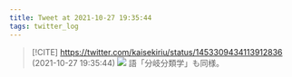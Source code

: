 ```yaml
---
title: Tweet at 2021-10-27 19:35:44
tags: twitter_log
---
```


> [!CITE] https://twitter.com/kaisekiriu/status/1453309434113912836 (2021-10-27 19:35:44)
> ![](https://twitter.com/kaisekiriu/status/1453309434113912836)
> 語「分岐分類学」も同様。
